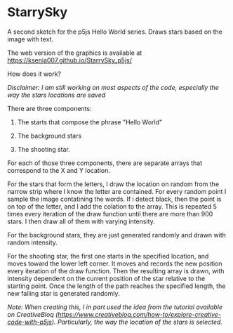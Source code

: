 # StarrySky
A second sketch for the p5js Hello World series. Draws stars based on the image with text. 

The web version of the graphics is available at https://ksenia007.github.io/StarrySky_p5js/

How does it work? 

*Disclaimer: I am still working on most aspects of the code, especially the way the stars locations are saved*

There are three components: 

1. The starts that compose the phrase "Hello World"

2. The background stars 

3. The shooting star. 

For each of those three components, there are separate arrays that correspond to the X and Y location. 

For the stars that form the letters, I draw the location on random from the narrow strip where I know the letter are contained. For every random point I sample the image contatining the words. If i detect black, then the point is on top of the letter, and I add the colation to the array. This is repeated 5 times every iteration of the draw function until there are more than 900 stars. I then draw all of them with varying intensity. 

For the background stars, they are just generated randomly and drawn with random intensity. 

For the shooting star, the first one starts in the specified location, and moves toward the lower left corner. It moves and records the new position every iteration of the draw function. Then the resulting array is drawn, with intensity dependent on the current position of the star relative to the starting point.  Once the length of the path reaches the specified length, the new falling star is generated randomly. 

*Note: When creating this, I in part used the idea from the tutorial available on CreativeBloq (https://www.creativebloq.com/how-to/explore-creative-code-with-p5js). Particularly, the way the location of the stars is selected.*



